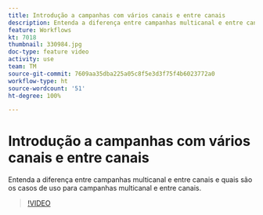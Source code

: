 ```yaml
---
title: Introdução a campanhas com vários canais e entre canais
description: Entenda a diferença entre campanhas multicanal e entre canais e quais são os casos de uso para campanhas multicanal e entre canais.
feature: Workflows
kt: 7018
thumbnail: 330984.jpg
doc-type: feature video
activity: use
team: TM
source-git-commit: 7609aa35dba225a05c8f5e3d3f75f4b6023772a0
workflow-type: ht
source-wordcount: '51'
ht-degree: 100%

---
```



# Introdução a campanhas com vários canais e entre canais

Entenda a diferença entre campanhas multicanal e entre canais e quais são os casos de uso para campanhas multicanal e entre canais.

>[!VIDEO](https://video.tv.adobe.com/v/330984?quality=12)
